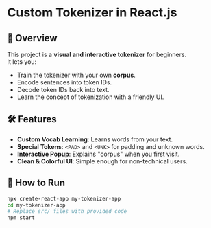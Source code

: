 # Custom Tokenizer in React.js

## 📌 Overview

This project is a **visual and interactive tokenizer** for beginners.  
It lets you:

- Train the tokenizer with your own **corpus**.
- Encode sentences into token IDs.
- Decode token IDs back into text.
- Learn the concept of tokenization with a friendly UI.

## 🛠 Features

- **Custom Vocab Learning**: Learns words from your text.
- **Special Tokens**: `<PAD>` and `<UNK>` for padding and unknown words.
- **Interactive Popup**: Explains "corpus" when you first visit.
- **Clean & Colorful UI**: Simple enough for non-technical users.

## 🚀 How to Run

```bash
npx create-react-app my-tokenizer-app
cd my-tokenizer-app
# Replace src/ files with provided code
npm start
```
